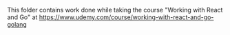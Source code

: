 This folder contains work done while taking the course "Working with React and Go" at https://www.udemy.com/course/working-with-react-and-go-golang
